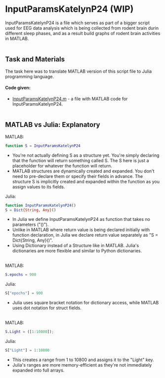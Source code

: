 # InputParamsKatelynP24 (WIP)
InputParamsKatelynP24 is a file which serves as part of a bigger script used for EEG data analysis which is being collected from rodent brain durin different sleep phases, and as a result build graphs of rodent brain activities in MATLAB.
<br><br>

## Task and Materials
The task here was to translate MATLAB version of this script file to Julia programming language.

#### Code given:
* [InputParamsKatelynP24.m](https://github.com/cyberbitrixx/Studying/blob/54ff3c8461597a18c9665ae81fc6b515486112b0/MATLAB%20vs%20Julia/InputParamsKatelynP24.m) - a file with MATLAB code for InputParamsKatelynP24.
<br><br>

## MATLAB vs Julia: Explanatory

MATLAB:
```matlab
function S = InputParamsKatelynP24
```
* You're not actually defining S as a structure yet. You're simply declaring that the function will return something called S. The S here is just a placeholder for whatever the function will return.
* MATLAB structures are dynamically created and expanded. You don't need to pre-declare them or specify their fields in advance. The structure S is implicitly created and expanded within the function as you assign values to its fields.


Julia:
```julia
function InputParamsKatelynP24()
S = Dict{String, Any}()
```

* In Julia we define InputParamsKatelynP24 as function that takes no parameters ("()").
* Unlike in MATLAB where return value is being declared initially with function declaration, in Julia we declare return value separately as "S = Dict{String, Any}()".
* Using Dictionary instead of a Structure like in MATLAB. Julia's dictionaries are more flexible and similar to Python dictionaries.
<br><br>

MATLAB:
```matlab
S.epochs = 900
```
Julia:
```julia
S["epochs"] = 900
```
* Julia uses square bracket notation for dictionary access, while MATLAB uses dot notation for struct fields.
<br><br>

MATLAB:
```matlab
S.Light = ([1:10800]);
```

Julia:
```julia
S["Light"] = 1:10800
```
* This creates a range from 1 to 10800 and assigns it to the "Light" key.
* Julia's ranges are more memory-efficient as they're not immediately expanded into full arrays.
